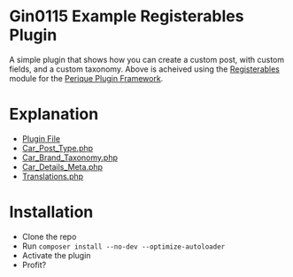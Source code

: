 # Gin0115 Example Registerables Plugin

A simple plugin that shows how you can create a custom post, with custom fields, and a custom taxonomy. Above is acheived using the [Registerables](https://github.com/Pink-Crab/Perique-Registerables) module for the [Perique Plugin Framework](https://github.com/Pink-Crab/Perique-Framework).

# Explanation

* [Plugin File](docs/plugin.md)
* [Car_Post_Type.php](docs/car-post-type.md)
* [Car_Brand_Taxonomy.php](docs/car-brand-taxonomy.md)
* [Car_Details_Meta.php](docs/car-details-meta.md)
* [Translations.php](docs/translations.md)

# Installation

* Clone the repo
* Run `composer install --no-dev --optimize-autoloader`
* Activate the plugin
* Profit?